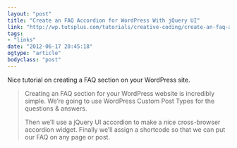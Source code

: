 ```yaml
---
layout: "post"
title: "Create an FAQ Accordion for WordPress With jQuery UI"
link: "http://wp.tutsplus.com/tutorials/creative-coding/create-an-faq-accordion-for-wordpress-with-jquery-ui/"
tags: 
- "links"
date: "2012-06-17 20:45:18"
ogtype: "article"
bodyclass: "post"
---
```


Nice tutorial on creating a FAQ section on your WordPress site.

> Creating an FAQ section for your WordPress website is incredibly simple. We’re going to use WordPress Custom Post Types for the questions & answers.
> 
> Then we’ll use a jQuery UI accordion to make a nice cross-browser accordion widget. Finally we’ll assign a shortcode so that we can put our FAQ on any page or post.
